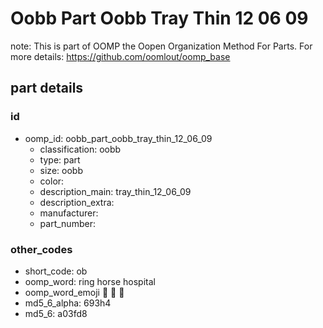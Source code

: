 # Oobb Part Oobb Tray Thin 12 06 09  

note: This is part of OOMP the Oopen Organization Method For Parts. For more details: https://github.com/oomlout/oomp_base

##  part details





### id
* oomp_id: oobb_part_oobb_tray_thin_12_06_09
  * classification: oobb
  * type: part
  * size: oobb
  * color: 
  * description_main: tray_thin_12_06_09
  * description_extra: 
  * manufacturer: 
  * part_number: 

### other_codes
* short_code: ob
* oomp_word: ring horse hospital
* oomp_word_emoji :ring: :horse: :hospital:
* md5_6_alpha: 693h4
* md5_6: a03fd8